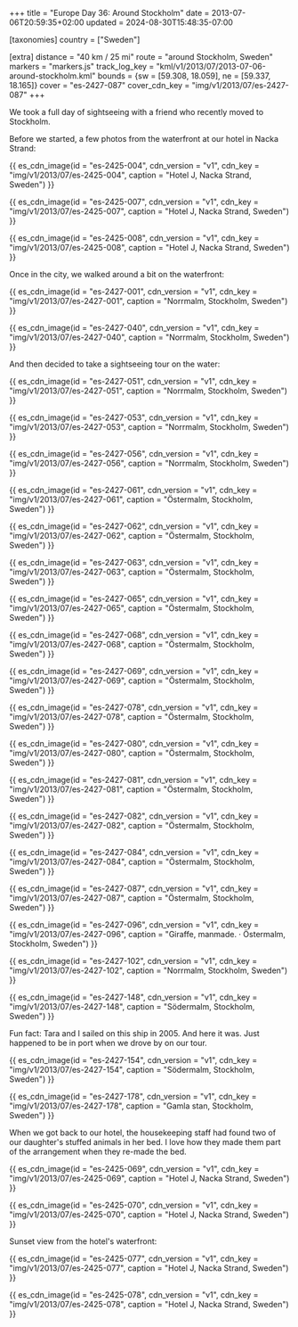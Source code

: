 +++
title = "Europe Day 36: Around Stockholm"
date = 2013-07-06T20:59:35+02:00
updated = 2024-08-30T15:48:35-07:00

[taxonomies]
country = ["Sweden"]

[extra]
distance = "40 km / 25 mi"
route = "around Stockholm, Sweden"
markers = "markers.js"
track_log_key = "kml/v1/2013/07/2013-07-06-around-stockholm.kml"
bounds = {sw = [59.308, 18.059], ne = [59.337, 18.165]}
cover = "es-2427-087"
cover_cdn_key = "img/v1/2013/07/es-2427-087"
+++

We took a full day of sightseeing with a friend who recently moved to Stockholm.

<!-- more -->

Before we started, a few photos from the waterfront at our hotel in Nacka Strand:

{{ es_cdn_image(id = "es-2425-004", cdn_version = "v1", cdn_key = "img/v1/2013/07/es-2425-004", caption = "Hotel J, Nacka Strand, Sweden") }}

{{ es_cdn_image(id = "es-2425-007", cdn_version = "v1", cdn_key = "img/v1/2013/07/es-2425-007", caption = "Hotel J, Nacka Strand, Sweden") }}

{{ es_cdn_image(id = "es-2425-008", cdn_version = "v1", cdn_key = "img/v1/2013/07/es-2425-008", caption = "Hotel J, Nacka Strand, Sweden") }}

Once in the city, we walked around a bit on the waterfront:

{{ es_cdn_image(id = "es-2427-001", cdn_version = "v1", cdn_key = "img/v1/2013/07/es-2427-001", caption = "Norrmalm, Stockholm, Sweden") }}

{{ es_cdn_image(id = "es-2427-040", cdn_version = "v1", cdn_key = "img/v1/2013/07/es-2427-040", caption = "Norrmalm, Stockholm, Sweden") }}

And then decided to take a sightseeing tour on the water:

{{ es_cdn_image(id = "es-2427-051", cdn_version = "v1", cdn_key = "img/v1/2013/07/es-2427-051", caption = "Norrmalm, Stockholm, Sweden") }}

{{ es_cdn_image(id = "es-2427-053", cdn_version = "v1", cdn_key = "img/v1/2013/07/es-2427-053", caption = "Norrmalm, Stockholm, Sweden") }}

{{ es_cdn_image(id = "es-2427-056", cdn_version = "v1", cdn_key = "img/v1/2013/07/es-2427-056", caption = "Norrmalm, Stockholm, Sweden") }}

{{ es_cdn_image(id = "es-2427-061", cdn_version = "v1", cdn_key = "img/v1/2013/07/es-2427-061", caption = "Östermalm, Stockholm, Sweden") }}

{{ es_cdn_image(id = "es-2427-062", cdn_version = "v1", cdn_key = "img/v1/2013/07/es-2427-062", caption = "Östermalm, Stockholm, Sweden") }}

{{ es_cdn_image(id = "es-2427-063", cdn_version = "v1", cdn_key = "img/v1/2013/07/es-2427-063", caption = "Östermalm, Stockholm, Sweden") }}

{{ es_cdn_image(id = "es-2427-065", cdn_version = "v1", cdn_key = "img/v1/2013/07/es-2427-065", caption = "Östermalm, Stockholm, Sweden") }}

{{ es_cdn_image(id = "es-2427-068", cdn_version = "v1", cdn_key = "img/v1/2013/07/es-2427-068", caption = "Östermalm, Stockholm, Sweden") }}

{{ es_cdn_image(id = "es-2427-069", cdn_version = "v1", cdn_key = "img/v1/2013/07/es-2427-069", caption = "Östermalm, Stockholm, Sweden") }}

{{ es_cdn_image(id = "es-2427-078", cdn_version = "v1", cdn_key = "img/v1/2013/07/es-2427-078", caption = "Östermalm, Stockholm, Sweden") }}

{{ es_cdn_image(id = "es-2427-080", cdn_version = "v1", cdn_key = "img/v1/2013/07/es-2427-080", caption = "Östermalm, Stockholm, Sweden") }}

{{ es_cdn_image(id = "es-2427-081", cdn_version = "v1", cdn_key = "img/v1/2013/07/es-2427-081", caption = "Östermalm, Stockholm, Sweden") }}

{{ es_cdn_image(id = "es-2427-082", cdn_version = "v1", cdn_key = "img/v1/2013/07/es-2427-082", caption = "Östermalm, Stockholm, Sweden") }}

{{ es_cdn_image(id = "es-2427-084", cdn_version = "v1", cdn_key = "img/v1/2013/07/es-2427-084", caption = "Östermalm, Stockholm, Sweden") }}

{{ es_cdn_image(id = "es-2427-087", cdn_version = "v1", cdn_key = "img/v1/2013/07/es-2427-087", caption = "Östermalm, Stockholm, Sweden") }}

{{ es_cdn_image(id = "es-2427-096", cdn_version = "v1", cdn_key = "img/v1/2013/07/es-2427-096", caption = "Giraffe, manmade. · Östermalm, Stockholm, Sweden") }}

{{ es_cdn_image(id = "es-2427-102", cdn_version = "v1", cdn_key = "img/v1/2013/07/es-2427-102", caption = "Norrmalm, Stockholm, Sweden") }}

{{ es_cdn_image(id = "es-2427-148", cdn_version = "v1", cdn_key = "img/v1/2013/07/es-2427-148", caption = "Södermalm, Stockholm, Sweden") }}

Fun fact: Tara and I sailed on this ship in 2005. And here it was. Just happened to be in port when we drove by on our tour.

{{ es_cdn_image(id = "es-2427-154", cdn_version = "v1", cdn_key = "img/v1/2013/07/es-2427-154", caption = "Södermalm, Stockholm, Sweden") }}

{{ es_cdn_image(id = "es-2427-178", cdn_version = "v1", cdn_key = "img/v1/2013/07/es-2427-178", caption = "Gamla stan, Stockholm, Sweden") }}

When we got back to our hotel, the housekeeping staff had found two of our daughter's stuffed animals in her bed. I love how they made them part of the arrangement when they re-made the bed.

{{ es_cdn_image(id = "es-2425-069", cdn_version = "v1", cdn_key = "img/v1/2013/07/es-2425-069", caption = "Hotel J, Nacka Strand, Sweden") }}

{{ es_cdn_image(id = "es-2425-070", cdn_version = "v1", cdn_key = "img/v1/2013/07/es-2425-070", caption = "Hotel J, Nacka Strand, Sweden") }}

Sunset view from the hotel's waterfront:

{{ es_cdn_image(id = "es-2425-077", cdn_version = "v1", cdn_key = "img/v1/2013/07/es-2425-077", caption = "Hotel J, Nacka Strand, Sweden") }}

{{ es_cdn_image(id = "es-2425-078", cdn_version = "v1", cdn_key = "img/v1/2013/07/es-2425-078", caption = "Hotel J, Nacka Strand, Sweden") }}
